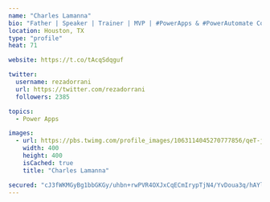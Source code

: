 ```yaml
---
name: "Charles Lamanna"
bio: "Father | Speaker | Trainer | MVP | #PowerApps & #PowerAutomate Community Super User | YouTuber Right-pointing triangle http://youtube.com/c/rezadorrani | Learn - Share - Clockwise rightwards and leftwards open circle arrows"
location: Houston, TX
type: "profile"
heat: 71

website: https://t.co/tAcqSdqguf

twitter:
  username: rezadorrani
  url: https://twitter.com/rezadorrani
  followers: 2385

topics:
  - Power Apps

images:
  - url: https://pbs.twimg.com/profile_images/1063114045270777856/qeT-jpWr_400x400.jpg
    width: 400
    height: 400
    isCached: true
    title: "Charles Lamanna"

secured: "cJ3fWKMGyBg1bbGKGy/uhbn+rwPVR4OXJxCqECmIrypTjN4/YvDoua3q/hAYloqmx9xbVD1fz4+brhkhcUtEiaz681JTH4/et8Bk+68e/RvFQn4m5/Ul0kfZ7jTsYTtkLEJnERk7x+5oAMcVVaQJVl5Jtf4FjrvWhjKc7QCtp7li4HaBUn9Wwayb+1jVhziKLk+rKrm+MhFyhFE1nw+Z17bXvnV4jQthHErYLdHHkiuYmvvnmPq86prnWqtMYF5pH+1xzEAnhU5RE/xuMOT91gWgXPs0+7ylf8YGSM/P1PtGlA6CmAfAxsjyMmtwMr4+ZSdALwj15FEeTDQsyT6YBnnyYDkwrhISgzWy+w4kNLgLsos75s1bwlVM/WmcWdUb6Mi53pn3ZvkBO6wS+ir2nGJA8xGN4jpjZQAYg/KyS8I=;lQDL0JsBJ2kURmyvf7AhzA=="
---
```


